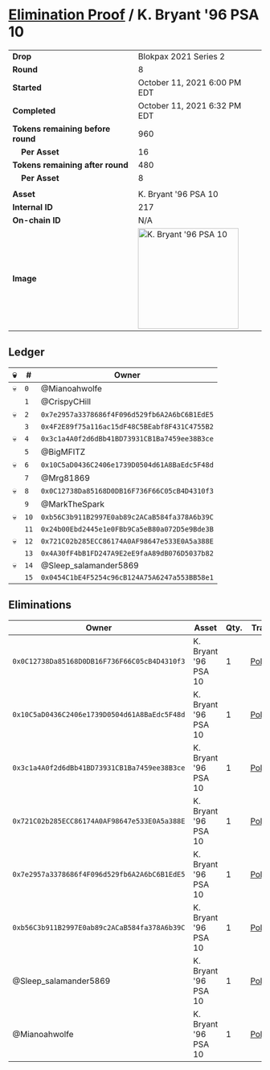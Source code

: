 # [Elimination Proof](./readme.md) / K. Bryant &#039;96 PSA 10

|||
|---|---|
| **Drop** | Blokpax 2021 Series 2 |
| **Round** | 8 |
| **Started** | October 11, 2021 6:00 PM EDT |
| **Completed** | October 11, 2021 6:32 PM EDT |
| **Tokens remaining before round** | 960 |
| **&nbsp;&nbsp;&nbsp;&nbsp;Per Asset** | 16 |
| **Tokens remaining after round** | 480 |
| **&nbsp;&nbsp;&nbsp;&nbsp;Per Asset** | 8 |
| | |
| **Asset** | K. Bryant &#039;96 PSA 10 |
| **Internal ID** | 217 |
| **On-chain ID** | N/A |
| **Image** | <img src="https://tcdn.blokpax.com/9484ebfa-6355-4e04-b6a1-ed21cbd60830/871940c6a6d835623cab6acb4f83f8231561b194a0aee0521f68e8044f0ec84e.jpg" height="200" alt="K. Bryant &#039;96 PSA 10" /> |

## Ledger

| 💀 | # | Owner |
| --- | --- | --- |
| 💀 | `0` | @Mianoahwolfe |
|  | `1` | @CrispyCHill |
| 💀 | `2` | `0x7e2957a3378686f4F096d529fb6A2A6bC6B1EdE5` |
|  | `3` | `0x4F2E89f75a116ac15dF48C5BEabf8F431C4755B2` |
| 💀 | `4` | `0x3c1a4A0f2d6dBb41BD73931CB1Ba7459ee38B3ce` |
|  | `5` | @BigMFITZ |
| 💀 | `6` | `0x10C5aD0436C2406e1739D0504d61A8BaEdc5F48d` |
|  | `7` | @Mrg81869 |
| 💀 | `8` | `0x0C12738Da85168D0DB16F736F66C05cB4D4310f3` |
|  | `9` | @MarkTheSpark |
| 💀 | `10` | `0xb56C3b911B2997E0ab89c2ACaB584fa378A6b39C` |
|  | `11` | `0x24b00Ebd2445e1e0FBb9Ca5eB80a072D5e9Bde3B` |
| 💀 | `12` | `0x721C02b285ECC86174A0AF98647e533E0A5a388E` |
|  | `13` | `0x4A30fF4bB1FD247A9E2eE9faA89dB076D5037b82` |
| 💀 | `14` | @Sleep_salamander5869 |
|  | `15` | `0x0454C1bE4F5254c96cB124A75A6247a553BB58e1` |


## Eliminations

| Owner | Asset | Qty. | Transaction |
| --- | --- | --- | --- |
| `0x0C12738Da85168D0DB16F736F66C05cB4D4310f3` | K. Bryant '96 PSA 10 | 1 | [Polygonscan](https://polygonscan.com/tx/0x519fd1345bdb5a327c8a66d01b58d2945589105aa15635923557737e9bdc1c25) |
| `0x10C5aD0436C2406e1739D0504d61A8BaEdc5F48d` | K. Bryant '96 PSA 10 | 1 | [Polygonscan](https://polygonscan.com/tx/0xde1d1d4cbcc834f9f748416481e8042f2883306d8484f8ed0aec00db107c42b4) |
| `0x3c1a4A0f2d6dBb41BD73931CB1Ba7459ee38B3ce` | K. Bryant '96 PSA 10 | 1 | [Polygonscan](https://polygonscan.com/tx/0xd8f0600336b7b3149efcf5aaa75157535f53b45d9af636147958cdbb588dbc2b) |
| `0x721C02b285ECC86174A0AF98647e533E0A5a388E` | K. Bryant '96 PSA 10 | 1 | [Polygonscan](https://polygonscan.com/tx/0x195c896b2173bb48c41eb6a76415ba3f64108c9a916040ac2ebfa0dad301cc45) |
| `0x7e2957a3378686f4F096d529fb6A2A6bC6B1EdE5` | K. Bryant '96 PSA 10 | 1 | [Polygonscan](https://polygonscan.com/tx/0x9e05ba2ab17637962ec82f809107e7eae810b76655fe326d920054829c0773da) |
| `0xb56C3b911B2997E0ab89c2ACaB584fa378A6b39C` | K. Bryant '96 PSA 10 | 1 | [Polygonscan](https://polygonscan.com/tx/0x2e532a1f950558200df729f295b0c7079e66c4475a30c74cc365376c4374c548) |
| @Sleep_salamander5869 | K. Bryant '96 PSA 10 | 1 | [Polygonscan](https://polygonscan.com/tx/0x063b8acaf24666187e92aeb5b208e44c7aa19e59dba231414cb6b1d76b19e2ed) |
| @Mianoahwolfe | K. Bryant '96 PSA 10 | 1 | [Polygonscan](https://polygonscan.com/tx/0x6fd3dbde4d1788b7d8cb748ef14be361f60857d8da979edb88a0450bab815051) |
